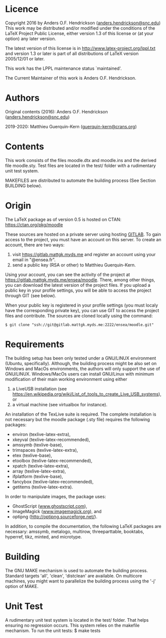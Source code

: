 # Licence

Copyright 2016 by Anders O.F. Hendrickson (anders.hendrickson@snc.edu)
This work may be distributed and/or modified under the conditions of the LaTeX
Project Public License, either version 1.3 of this license or (at your option)
any later version.

The latest version of this license is in http://www.latex-project.org/lppl.txt
and version 1.3 or later is part of all distributions of LaTeX version
2005/12/01 or later.

This work has the LPPL maintenance status `maintained'. 

The Current Maintainer of this work is Anders O.F. Hendrickson.

# Authors

Original contents (2016): Anders O.F. Hendrickson (anders.hendrickson@snc.edu)

2019-2020: Matthieu Guerquin-Kern (guerquin-kern@crans.org)

# Contents

This work consists of the files moodle.dtx and moodle.ins and the derived
file moodle.sty. Test files are located in the test/ folder with a rudimentary
unit test system.

MAKEFILES are distributed to automate the building process (See Section BUILDING
below).

# Origin

The LaTeX package as of version 0.5 is hosted on CTAN:
<https://ctan.org/pkg/moodle>

These sources are hosted on a private server using hosting
[GITLAB](https://gitlab.com).
To gain access to the project, you must have an account on this server. To
create an account, there are two ways:
1. visit <https://gitlab.mattgk.myds.me> and register an account using your
email in "@ensea.fr".
2. send a public key (RSA or other) to Matthieu Guerquin-Kern.

Using your account, you can see the activity of the project at
<https://gitlab.mattgk.myds.me/ensea/moodle>. There, among other things, you
can download the latest version of the project files. If you upload a public key
in your profile settings, you will be able to access the project through GIT
(see below).

When your public key is registered in your profile settings (you must localy
have the corresponding private key), you can use GIT to access the project files
and contribute.
The sources are cloned locally using the command:

    $ git clone "ssh://git@gitlab.mattgk.myds.me:2222/ensea/moodle.git"

# Requirements

The building setup has been only tested under a GNU/LINUX environment (Ubuntu,
specifically).
Although, the building process might be also set on Windows and MacOs
environments, the authors will only support the use of GNU/LINUX. Windows/MacOs
users can install GNU/Linux with minimum modification of their main working
environment using either
1. a LiveUSB installation (see 
<https://en.wikipedia.org/wiki/List_of_tools_to_create_Live_USB_systems>), or
2. a virtual machine (see virtualbox for instance).

An installation of the TexLive suite is required. The complete installation is
not necessary but the moodle package (.sty file) requires the following packages:
- environ (texlive-latex-extra),
- xkeyval (texlive-latex-recommended),
- amssymb (texlive-base),
- trimspaces (texlive-latex-extra),
- etex (texlive-base),
- etoolbox (texlive-latex-recommended),
- xpatch (texlive-latex-extra),
- array (texlive-latex-extra),
- ifplatform (texlive-base),
- fancybox (texlive-latex-recommended),
- getitems (texlive-latex-extra).

In order to manipulate images, the package uses:
- GhostScript (www.ghostscript.com),
- ImageMagick (www.imagemagick.org), and
- optipng (http://optipng.sourceforge.net/).

In addition, to compile the documentation, the following LaTeX packages are
necessary: amssymb, metalogo, multirow, threeparttable, booktabs, hyperref,
tikz, minted, and microtype.

# Building

The GNU MAKE mechanism is used to automate the building process.
Standard targets 'all', 'clean', 'distclean' are available.
On multicore machines, you might want to parallelize the building process using
the '-j' option of MAKE.

# Unit Test
A rudimentary unit test system is located in the test/ folder. That helps
ensuring no regression occurs. This system relies on the makefile mechanism.
To run the unit tests:
    $ make tests
